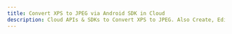 ---title: Convert XPS to JPEG via Android SDK in Clouddescription: Cloud APIs & SDKs to Convert XPS to JPEG. Also Create, Edit & Render Microsoft Word & OpenOffice documents in the Cloud.---